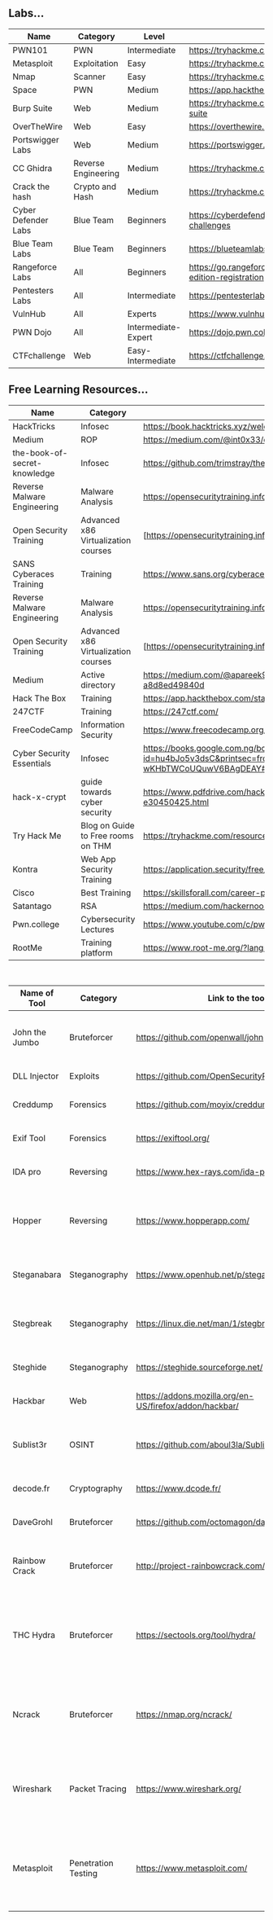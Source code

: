<h2> Labs... </h2>

|   Name    |   Category   |   Level          |               Link                 |
|-----------|--------------|------------------|------------------------------------|
| PWN101    |    PWN       |   Intermediate   |  https://tryhackme.com/room/pwn101 |
| Metasploit  |   Exploitation|   Easy     | https://tryhackme.com/room/metasploitintro | 
| Nmap        |   Scanner     |  Easy     | https://tryhackme.com/room/furthernmap     | 
| Space       | PWN         | Medium    | https://app.hackthebox.com/challenges/space
| Burp Suite  | Web     |   Medium  |  https://tryhackme.com/module/learn-burp-suite |
| OverTheWire  | Web     |   Easy  |  https://overthewire.org/wargames/bandit/ |
| Portswigger Labs  | Web     |   Medium  |  https://portswigger.net/web-security/all-labs |
| CC Ghidra  | Reverse Engineering    |   Medium  | https://tryhackme.com/room/ccghidra |
| Crack the hash | Crypto and Hash    |   Medium  | https://tryhackme.com/room/crackthehash |
| Cyber Defender Labs | Blue Team | Beginners | https://cyberdefenders.org/blueteam-ctf-challenges |
| Blue Team Labs | Blue Team | Beginners | https://blueteamlabs.online/ |
| Rangeforce Labs | All | Beginners | https://go.rangeforce.com/community-edition-registration |
| Pentesters Labs | All | Intermediate | https://pentesterlab.com/exercises |
| VulnHub | All | Experts | https://www.vulnhub.com/ |
| PWN Dojo | All | Intermediate-Expert | https://dojo.pwn.college/ |
| CTFchallenge | Web | Easy-Intermediate | https://ctfchallenge.com/ |







<h2> Free Learning Resources... </h2>

|    Name     |     Category       |        Link       |
|-------------|--------------------|--------------------------------------------|
| HackTricks  | Infosec | https://book.hacktricks.xyz/welcome/readme |
| Medium      | ROP     | https://medium.com/@int0x33/day-1-rop-emporium-ret2win-64bit-bb0d1893a3b0 |
| the-book-of-secret-knowledge   | Infosec | https://github.com/trimstray/the-book-of-secret-knowledge |
| Reverse Malware Engineering | Malware Analysis | https://opensecuritytraining.info/ReverseEngineeringMalware.html |
| Open Security Training | Advanced x86 Virtualization courses| [https://opensecuritytraining.info/ReverseEngineeringMalware.html](http://opensecuritytraining.info/Training.html) |
| SANS Cyberaces Training | Training | https://www.sans.org/cyberaces/ |
| Reverse Malware Engineering | Malware Analysis | https://opensecuritytraining.info/ReverseEngineeringMalware.html
| Open Security Training | Advanced x86 Virtualization courses| [https://opensecuritytraining.info/ReverseEngineeringMalware.html](http://opensecuritytraining.info/Training.html)
| Medium      | Active directory | https://medium.com/@apareek99/active-directory-initial-attack-vector-llmnr-poisoning-attack-and-defense-a8d8ed49840d |
| Hack The Box  | Training  | https://app.hackthebox.com/starting-point |
| 247CTF  | Training  | https://247ctf.com/ |
| FreeCodeCamp | Information Security | https://www.freecodecamp.org/learn/information-security/
| Cyber Security Essentials | Infosec | https://books.google.com.ng/books?id=hu4bJo5v3dsC&printsec=frontcover&dq=cybersecurity+cisco+free&hl=en&sa=X&ved=2ahUKEwjoz_76y8v6AhWKO-wKHbTWCoUQuwV6BAgDEAY#v=onepage&q&f=false 
| hack-x-crypt | guide towards cyber security |  https://www.pdfdrive.com/hack-x-crypt-a-straight-forward-guide-towards-ethical-hacking-and-cyber-security-e30450425.html |
| Try Hack Me | Blog on Guide to Free rooms on THM | https://tryhackme.com/resources/blog/free_path |
| Kontra | Web App Security Training | https://application.security/free/owasp-top-10 |
| Cisco  | Best Training | https://skillsforall.com/career-path/cybersecurity |
| Satantago | RSA | https://medium.com/hackernoon/how-does-rsa-work-f44918df914b |
| Pwn.college | Cybersecurity Lectures | https://www.youtube.com/c/pwncollege |
| RootMe | Training platform | https://www.root-me.org/?lang=en |

<br>

| Name of Tool   | Category      | Link to the tool                                        | Short Description                                            |
|----------------|---------------|---------------------------------------------------------|--------------------------------------------------------------|
| John the Jumbo | Bruteforcer   | https://github.com/openwall/john                        | Community advance version of John the Ripper                 |
| DLL Injector   | Exploits      | https://github.com/OpenSecurityResearch/dllinjector     | Injects dlls in processes                                    |
| Creddump       | Forensics     | https://github.com/moyix/creddump                       | Dump Windows credentials                                     |
| Exif Tool      | Forensics     | https://exiftool.org/                                   | Read, write and edit file metadata                           |
| IDA pro        | Reversing     | https://www.hex-rays.com/ida-pro/                       | Most used Reversing software                                 |
| Hopper         | Reversing     | https://www.hopperapp.com/                              | Reverse engineering tool (disassembler) for OSX and Linux    |
| Steganabara    | Steganography | https://www.openhub.net/p/steganabara                   | Tool for stegano analysis written in Java                    |
| Stegbreak      | Steganography | https://linux.die.net/man/1/stegbreak                   | Launches brute-force dictionary attacks on JPG image         |
| Steghide       | Steganography | https://steghide.sourceforge.net/                       | Hide data in various kind of images                          |
| Hackbar        | Web           | https://addons.mozilla.org/en-US/firefox/addon/hackbar/ | Firefox addon for easy web exploitation                      |
| Sublist3r      | OSINT         | https://github.com/aboul3la/Sublist3r                   | Tool designed to enumerate subdomains of websites using OSINT|
| decode.fr      | Cryptography  | https://www.dcode.fr/                                   | convert the cipher text to plain text                        |
| DaveGrohl       | Bruteforcer   |https://github.com/octomagon/davegrohl                    | Brute-forcing tool for Mac OS X|
| Rainbow Crack   | Bruteforcer   | http://project-rainbowcrack.com/                         | Generates rainbow tables to be used in recovering passwords |
| THC Hydra       | Bruteforcer   |https://sectools.org/tool/hydra/                          | Offers a large number of protocols (Telnet, RDP, SSH, FTP, HTTP, HTTPS, SMB) to brute force |
| Ncrack          | Bruteforcer   | https://nmap.org/ncrack/                                 | Proactively tests all hosts and networking devices for poor passwords |
| Wireshark       | Packet Tracing | https://www.wireshark.org/                             | Lets you trace and analyze network packets at a very minute and detailed level |
| Metasploit      | Penetration Testing | https://www.metasploit.com/                       | Tool for penetration testing and checking your system for known and open vulnerabilities |
